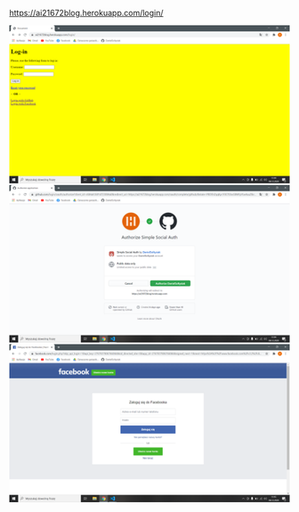 https://ai21672blog.herokuapp.com/login/

![Logowanie](screenshots/login.png)
![Logowanie przez GitHuba](screenshots/github.png)
![Logowanie przez Facebooka](screenshots/fb.png)